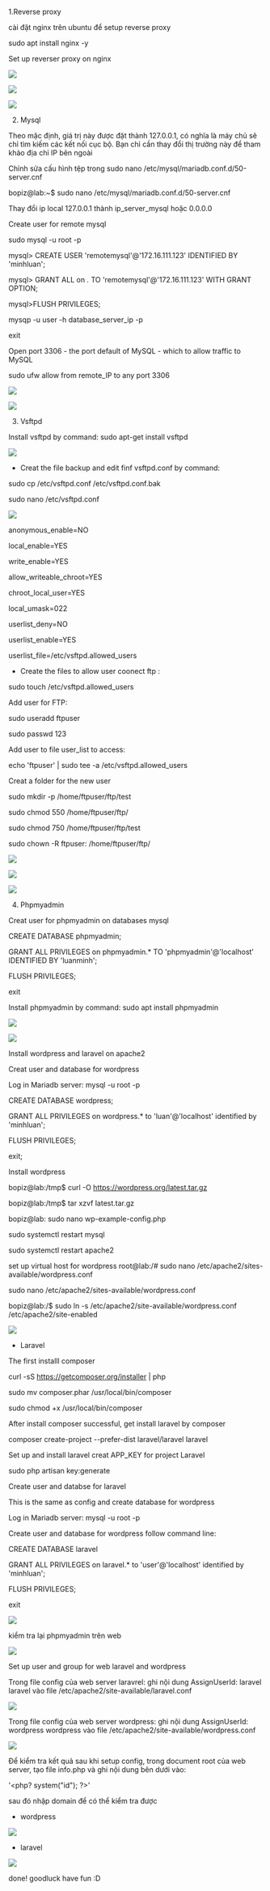 1.Reverse proxy

cài đặt nginx trên ubuntu để setup reverse proxy

sudo apt install nginx -y

Set up reverser proxy on nginx

![](src5/1.png)

![](src5/4.png)

![](src5/etchost.png)

2. Mysql

Theo mặc định, giá trị này được đặt thành 127.0.0.1, có nghĩa là máy chủ sẽ chỉ tìm kiếm các kết nối cục bộ. Bạn chỉ cần thay đổi thị trường này để tham khảo địa chỉ IP bên ngoài

Chỉnh sửa cấu hình tệp trong sudo nano /etc/mysql/mariadb.conf.d/50-server.cnf

bopiz@lab:~$ sudo nano /etc/mysql/mariadb.conf.d/50-server.cnf

Thay đổi ip local 127.0.0.1 thành ip_server_mysql hoặc 0.0.0.0

Create user for remote mysql

sudo mysql -u root -p

mysql> CREATE USER 'remotemysql'@'172.16.111.123' IDENTIFIED BY 'minhluan';

mysql> GRANT ALL on *.* TO 'remotemysql'@'172.16.111.123' WITH GRANT OPTION;

mysql>FLUSH PRIVILEGES;

mysqp -u user -h database_server_ip -p 



exit

Open port 3306 - the port default of MySQL - which to allow traffic to MySQL

sudo ufw allow from remote_IP to any port 3306

![](src5/port3306.png)

![](src5/nnn.png)


3. Vsftpd

Install vsftpd by command: sudo apt-get install vsftpd

![](src5/7.png)

- Creat the file backup and edit finf vsftpd.conf by command:

sudo cp /etc/vsftpd.conf /etc/vsftpd.conf.bak

sudo nano /etc/vsftpd.conf

![](src5/8.png)

anonymous_enable=NO

local_enable=YES

write_enable=YES

allow_writeable_chroot=YES

chroot_local_user=YES

local_umask=022

userlist_deny=NO

userlist_enable=YES

userlist_file=/etc/vsftpd.allowed_users



- Create the files to allow user coonect ftp :

sudo touch /etc/vsftpd.allowed_users

Add user for FTP:

sudo useradd ftpuser

sudo passwd 123

Add user to file user_list to access:

echo 'ftpuser' | sudo tee -a /etc/vsftpd.allowed_users

Creat a folder for the new user

sudo mkdir -p /home/ftpuser/ftp/test

sudo chmod 550 /home/ftpuser/ftp/

sudo chmod 750 /home/ftpuser/ftp/test

sudo chown -R ftpuser: /home/ftpuser/ftp/

![](src5/9.png)

![](src5/ufw.png)

![](src5/vsftpd.png)

4. Phpmyadmin

Creat user for phpmyadmin on databases mysql

CREATE DATABASE phpmyadmin;

GRANT ALL PRIVILEGES on phpmyadmin.* TO 'phpmyadmin'@'localhost' IDENTIFIED BY 'luanminh';

FLUSH PRIVILEGES;

exit

Install phpmyadmin by command: sudo apt install phpmyadmin

![](src5/2.png)

![](src5/3.png)

Install wordpress and laravel on apache2

Creat user and database for wordpress

Log in Mariadb server: mysql -u root -p

CREATE DATABASE wordpress;

GRANT ALL PRIVILEGES on wordpress.* to 'luan'@'localhost' identified by 'minhluan';

FLUSH PRIVILEGES;

exit;

Install wordpress

bopiz@lab:/tmp$ curl -O https://wordpress.org/latest.tar.gz

bopiz@lab:/tmp$ tar xzvf latest.tar.gz

bopiz@lab: sudo nano wp-example-config.php

sudo systemctl restart mysql

sudo systemctl restart apache2

set up virtual host for wordpress
root@lab:/# sudo nano /etc/apache2/sites-available/wordpress.conf

sudo nano /etc/apache2/sites-available/wordpress.conf

bopiz@lab:/$ sudo ln -s /etc/apache2/site-available/wordpress.conf /etc/apache2/site-enabled

![](src/11.png)

- Laravel

The first installl composer

curl -sS https://getcomposer.org/installer | php

sudo mv composer.phar /usr/local/bin/composer

sudo chmod +x /usr/local/bin/composer

After install composer successful, get install laravel by composer

composer create-project --prefer-dist laravel/laravel laravel

Set up and install laravel creat APP_KEY for project Laravel

sudo php artisan key:generate

Create user and databse for laravel

This is the same as config and create database for wordpress

Log in Mariadb server: mysql -u root -p

Create user and database for wordpress follow command line:

CREATE DATABASE laravel

GRANT ALL PRIVILEGES on laravel.* to 'user'@'localhost' identified by 'minhluan';

FLUSH PRIVILEGES;

exit

![](src/photo_2023-03-27_15-01-34.jpg)

kiểm tra lại phpmyadmin trên web

![](src5/phpmyadmin-result.png)

Set up user and group for web laravel and wordpress


Trong file config của web server laravrel: ghi nội dung AssignUserId: laravel laravel vào file /etc/apache2/site-available/laravel.conf

![](src5/6.png)

Trong file config của web server wordpress: ghi nội dung AssignUserId: wordpress wordpress vào file /etc/apache2/site-available/wordpress.conf

![](src5/5.png)

Để kiểm tra kết quả sau khi setup config, trong document root của web server, tạo file info.php và ghi nội dung bên dưới vào:

'<php? system("id"); ?>'

sau đó nhập domain để có thể kiểm tra được

- wordpress

![](src5/uid-wordpress.png)

- laravel

![](src5/uid-laravel.png)

done! goodluck have fun :D
